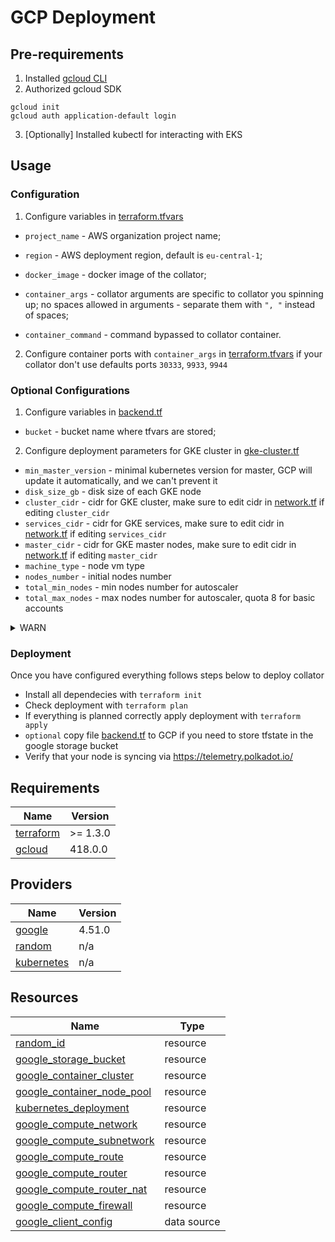# GCP Deployment

## Pre-requirements
1. Installed [gcloud CLI](https://cloud.google.com/sdk/docs/install)
2. Authorized gcloud SDK
```commandline
gcloud init
gcloud auth application-default login
```
3. [Optionally] Installed kubectl for interacting with EKS

## Usage
### Configuration
1. Configure variables in [terraform.tfvars](GCP/terraform.tfvars)
 - `project_name` - AWS organization project name;
 - `region` - AWS deployment region, default is `eu-central-1`;

 - `docker_image` - docker image of the collator;
 - `container_args` - collator arguments are specific to collator you spinning up; no spaces allowed in arguments - separate them with `", "` instead of spaces;
 - `container_command` - command bypassed to collator container.

2. Configure container ports with `container_args` in [terraform.tfvars](GCP/terraform.tfvars) if your collator don't use defaults ports `30333`, `9933`, `9944`

### Optional Configurations
1. Configure variables in [backend.tf](GCP/backend/backend.tf)
- `bucket` - bucket name where tfvars are stored;

2. Configure deployment parameters for GKE cluster in [gke-cluster.tf](GCP/gke-cluster.tf) 
 - `min_master_version` - minimal kubernetes version for master, GCP will update it automatically, and we can't prevent it
 - `disk_size_gb`       - disk size of each GKE node
 - `cluster_cidr`       - cidr for GKE cluster, make sure to edit cidr in [network.tf](GCP/network.tf) if editing `cluster_cidr`
 - `services_cidr`      - cidr for GKE services, make sure to edit cidr in [network.tf](GCP/network.tf) if editing `services_cidr`
 - `master_cidr`        - cidr for GKE master nodes, make sure to edit cidr in [network.tf](GCP/network.tf) if editing `master_cidr`
 - `machine_type`       - node vm type
 - `nodes_number`       - initial nodes number
 - `total_min_nodes`    - min nodes number for autoscaler
 - `total_max_nodes`    - max nodes number for autoscaler, quota 8 for basic accounts

<details>
  <summary>WARN</summary>
    After any changes, GKE cluster is re-created
</details>

### Deployment
Once you have configured everything follows steps below to deploy collator
- Install all dependecies with `terraform init`
- Check deployment with `terraform plan`
- If everything is planned correctly apply deployment with `terraform apply `
- `optional` copy file [backend.tf](GCP/backend/backend.tf) to GCP if you need to store tfstate in the google storage bucket
- Verify that your node is syncing via https://telemetry.polkadot.io/

<!-- BEGIN_TF_DOCS -->
## Requirements

| Name | Version |
|------|---------|
| <a name="requirement_terraform"></a> [terraform](#requirement\_terraform) | >= 1.3.0 |
| <a name="requirement_gcloud"></a> [gcloud](#requirement\_gcloud) | 418.0.0 |


## Providers

| Name | Version |
|------|---------|
| <a name="provider_google"></a> [google ](#provider\_google ) | 4.51.0 |
| <a name="provider_random"></a> [random](#provider\_random) | n/a |
| <a name="provider_kubernetes"></a> [kubernetes](#provider\_kubernetes) | n/a |


## Resources

| Name | Type |
|------|------|
| [random_id](https://registry.terraform.io/providers/hashicorp/random/latest/docs/resources/id) | resource |
| [google_storage_bucket](https://registry.terraform.io/providers/hashicorp/google/latest/docs/resources/storage_bucket) | resource |
| [google_container_cluster](https://registry.terraform.io/providers/hashicorp/google/latest/docs/resources/container_cluster) | resource |
| [google_container_node_pool](https://registry.terraform.io/providers/hashicorp/google/latest/docs/resources/container_node_pool) | resource |
| [kubernetes_deployment](https://registry.terraform.io/providers/hashicorp/kubernetes/latest/docs/resources/deployment) | resource |
| [google_compute_network](https://registry.terraform.io/providers/hashicorp/google/latest/docs/resources/compute_network) | resource |
| [google_compute_subnetwork](https://registry.terraform.io/providers/hashicorp/google/latest/docs/resources/compute_subnetwork) | resource |
| [google_compute_route](https://registry.terraform.io/providers/hashicorp/google/latest/docs/resources/compute_route) | resource |
| [google_compute_router](https://registry.terraform.io/providers/hashicorp/google/latest/docs/resources/compute_router) | resource |
| [google_compute_router_nat](https://registry.terraform.io/providers/hashicorp/google/latest/docs/resources/compute_router_nat) | resource |
| [google_compute_firewall](https://registry.terraform.io/providers/hashicorp/google/latest/docs/resources/compute_firewall) | resource |
| [google_client_config](https://registry.terraform.io/providers/hashicorp/google/latest/docs/data-sources/client_config) | data source |
